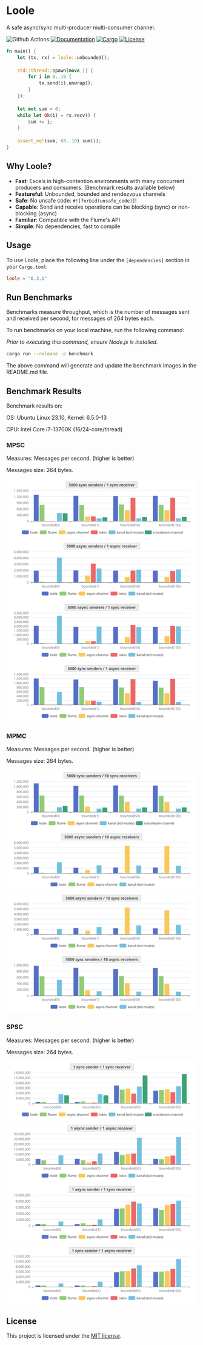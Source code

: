 # Loole

A safe async/sync multi-producer multi-consumer channel.

![Github Actions](https://github.com/mahdi-shojaee/loole/actions/workflows/rust.yml/badge.svg?branch=master)
[![Documentation](https://docs.rs/loole/badge.svg)](https://docs.rs/loole)
[![Cargo](https://img.shields.io/crates/v/loole.svg)](https://crates.io/crates/loole)
[![License](https://img.shields.io/badge/license-MIT-blue)](https://github.com/mahdi-shojaee/loole)

```rust
fn main() {
    let (tx, rx) = loole::unbounded();

    std::thread::spawn(move || {
        for i in 0..10 {
            tx.send(i).unwrap();
        }
    });

    let mut sum = 0;
    while let Ok(i) = rx.recv() {
        sum += i;
    }

    assert_eq!(sum, (0..10).sum());
}
```

## Why Loole?

* **Fast**: Excels in high-contention environments with many concurrent producers and consumers. (Benchmark results available below)
* **Featureful**: Unbounded, bounded and rendezvous channels
* **Safe**: No unsafe code: `#![forbid(unsafe_code)]`!
* **Capable**: Send and receive operations can be blocking (sync) or non-blocking (async)
* **Familiar**: Compatible with the Flume's API
* **Simple**: No dependencies, fast to compile

## Usage

To use Loole, place the following line under the `[dependencies]` section in your `Cargo.toml`:

```toml
loole = "0.3.1"
```

## Run Benchmarks

Benchmarks measure throughput, which is the number of messages sent and received per second, for messages of 264 bytes each.

To run benchmarks on your local machine, run the following command:

_Prior to executing this command, ensure Node.js is installed._

```bash
cargo run --release -p benchmark
```

The above command will generate and update the benchmark images in the README.md file.

## Benchmark Results

Benchmark results on:

OS: Ubuntu Linux 23.10, Kernel: 6.5.0-13

CPU: Intel Core i7-13700K (16/24-core/thread)

### MPSC

Measures: Messages per second. (higher is better)

Messages size: 264 bytes.

![MPSC: sync-sync](benchmark/charts/images/mpsc-sync-sync.svg)
![MPSC: async-async](benchmark/charts/images/mpsc-async-async.svg)
![MPSC: async-sync](benchmark/charts/images/mpsc-async-sync.svg)
![MPSC: sync-async](benchmark/charts/images/mpsc-sync-async.svg)

### MPMC

Measures: Messages per second. (higher is better)

Messages size: 264 bytes.

![MPMC: sync-sync](benchmark/charts/images/mpmc-sync-sync.svg)
![MPMC: async-async](benchmark/charts/images/mpmc-async-async.svg)
![MPMC: async-sync](benchmark/charts/images/mpmc-async-sync.svg)
![MPMC: sync-async](benchmark/charts/images/mpmc-sync-async.svg)

### SPSC

Measures: Messages per second. (higher is better)

Messages size: 264 bytes.

![SPSC: sync-sync](benchmark/charts/images/spsc-sync-sync.svg)
![SPSC: async-async](benchmark/charts/images/spsc-async-async.svg)
![SPSC: async-sync](benchmark/charts/images/spsc-async-sync.svg)
![SPSC: sync-async](benchmark/charts/images/spsc-sync-async.svg)

## License

This project is licensed under the [MIT license].

[MIT license]: https://github.com/mahdi-shojaee/loole/blob/master/LICENSE
